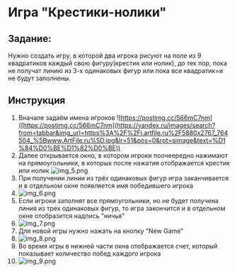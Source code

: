 # Игра "Крестики-нолики"
## Задание:
Нужно создать игру, в которой два игрока рисуют на поле из 9 квадратиков каждый свою фигуру(крестик или нолик), до тех пор, пока не получат линию из 3-х одинаковых фигур или пока все квадратик=и не будут заполнены.
## Инструкция
1. Вначале задаём имена игроков
![https://postimg.cc/566mC7nm]([https://postimg.cc/566mC7nm](https://yandex.ru/images/search?from=tabbar&img_url=https%3A%2F%2Fi.artfile.ru%2F5880x2767_764504_%5Bwww.ArtFile.ru%5D.jpg&lr=51&pos=0&rpt=simage&text=%D1%84%D0%BE%D1%82%D0%BE))
2. Далее открывается окно, в котором игроки поочеередно нажимают на прямоугольники, в которых после нажатия отображается крестик или нолик
![img_5.png](img_5.png)
3. При получении линии из трёх одинаковых фигур игра заканчивается и в отдельном окне появляется имя победившего игрока
4. ![img_6.png](img_6.png)
5. Если игроки заполнят все прямоугольники, но не будет получена линия из трех одинаковых фигур, то игра закончится и в отдельном окне отобразится надпись "ничья"
6. ![img_7.png](img_7.png)
7. Для новой игры нужно нажать на кнопку "New Game"
8. ![img_8.png](img_8.png)
9. Во время игры в нижней части окна отображается счет, который показывает количество побед каждого игрока
10. ![img_9.png](img_9.png)
